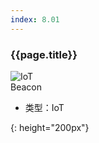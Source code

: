 ```yaml
---
index: 8.01
---
```

### {{page.title}}

![IoT][iot-01]  
Beacon


- 类型：IoT

[iot-01]: {{site.baseurl}}/assets/components/iot-01.png
{: height="200px"}
